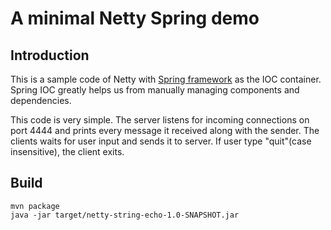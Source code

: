 # A minimal Netty Spring demo

## Introduction
This is a sample code of Netty with [Spring framework](https://projects.spring.io/spring-framework/) as the IOC container. Spring IOC greatly helps us from manually managing components and dependencies.

This code is very simple. The server listens for incoming connections on port 4444 and prints every message it received along with the sender.
The clients waits for user input and sends it to server. If user type "quit"(case insensitive), the client exits.

## Build
```
mvn package
java -jar target/netty-string-echo-1.0-SNAPSHOT.jar
```




